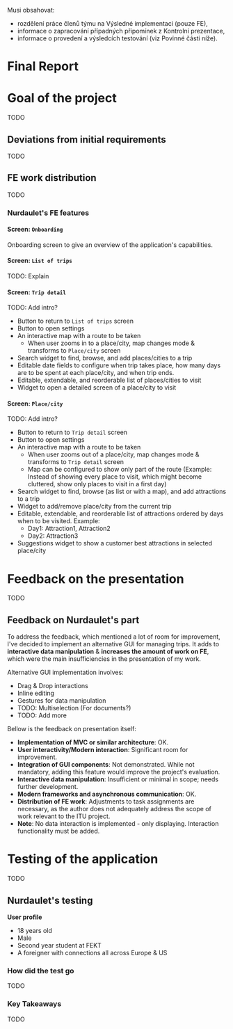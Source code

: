 
Musi obsahovat:
- rozdělení práce členů týmu na Výsledné implementaci (pouze FE),
- informace o zapracování případných připomínek z Kontrolní prezentace,
- informace o provedení a výsledcích testování (viz Povinné části níže).

# Final Report

# Goal of the project

TODO

## Deviations from initial requirements

TODO

## FE work distribution

TODO

### Nurdaulet's FE features

#### Screen: `Onboarding`

Onboarding screen to give an overview of the application's capabilities.

#### Screen: `List of trips`

TODO: Explain

#### Screen: `Trip detail`

TODO: Add intro?

- Button to return to `List of trips` screen
- Button to open settings
- An interactive map with a route to be taken
    - When user zooms in to a place/city, map changes mode & transforms to `Place/city` screen
- Search widget to find, browse, and add places/cities to a trip
- Editable date fields to configure when trip takes place, how many days are to be spent at each place/city, and when trip ends.
- Editable, extendable, and reorderable list of places/cities to visit
- Widget to open a detailed screen of a place/city to visit

#### Screen: `Place/city`

TODO: Add intro?

- Button to return to `Trip detail` screen
- Button to open settings
- An interactive map with a route to be taken
    - When user zooms out of a place/city, map changes mode & transforms to `Trip detail` screen
    - Map can be configured to show only part of the route (Example: Instead of showing every place to visit, which might become cluttered, show only places to visit in a first day)
- Search widget to find, browse (as list or with a map), and add attractions to a trip
- Widget to add/remove place/city from the current trip
- Editable, extendable, and reorderable list of attractions ordered by days when to be visited. Example:
    - Day1: Attraction1, Attraction2
    - Day2: Attraction3
- Suggestions widget to show a customer best attractions in selected place/city

<div style="page-break-after: always;"></div>

# Feedback on the presentation

TODO

## Feedback on Nurdaulet's part

To address the feedback, which mentioned a lot of room for improvement, I've decided to implement an alternative GUI for managing trips. It adds to **interactive data manipulation** & **increases the amount of work on FE**, which were the main insufficiencies in the presentation of my work.

Alternative GUI implementation involves:
- Drag & Drop interactions
- Inline editing
- Gestures for data manipulation
- TODO: Multiselection (For documents?)
- TODO: Add more

Bellow is the feedback on presentation itself:

- **Implementation of MVC or similar architecture**: OK.
- **User interactivity/Modern interaction**: Significant room for improvement.
- **Integration of GUI components**: Not demonstrated. While not mandatory, adding this feature would improve the project's evaluation.
- **Interactive data manipulation**: Insufficient or minimal in scope; needs further development.
- **Modern frameworks and asynchronous communication**: OK.
- **Distribution of FE work**: Adjustments to task assignments are necessary, as the author does not adequately address the scope of work relevant to the ITU project.
- **Note**: No data interaction is implemented - only displaying. Interaction functionality must be added.


<div style="page-break-after: always;"></div>

# Testing of the application

TODO

## Nurdaulet's testing

**User profile**

- 18 years old
- Male
- Second year student at FEKT
- A foreigner with connections all across Europe & US

### How did the test go

TODO

### Key Takeaways

TODO
